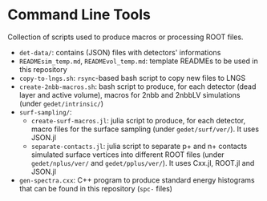 # Command Line Tools
Collection of scripts used to produce macros or processing ROOT files.

* `det-data/`: contains (JSON) files with detectors' informations
* `READMEsim_temp.md`, `READMEvol_temp.md`: template READMEs to be used in this repository
* `copy-to-lngs.sh`: `rsync`-based bash script to copy new files to LNGS
* `create-2nbb-macros.sh`: bash script to produce, for each detector (dead layer and active volume), macros for 2nbb and 2nbbLV simulations (under `gedet/intrinsic/`)
* `surf-sampling/`:
    * `create-surf-macros.jl`: julia script to produce, for each detector, macro files for the surface sampling (under `gedet/surf/ver/`). It uses JSON.jl
    * `separate-contacts.jl`: julia script to separate p+ and n+ contacts simulated surface vertices into different ROOT files (under `gedet/nplus/ver/` and `gedet/pplus/ver/`). It uses Cxx.jl, ROOT.jl and JSON.jl
* `gen-spectra.cxx`: C++ program to produce standard energy histograms that can be found in this repository (`spc-` files)
